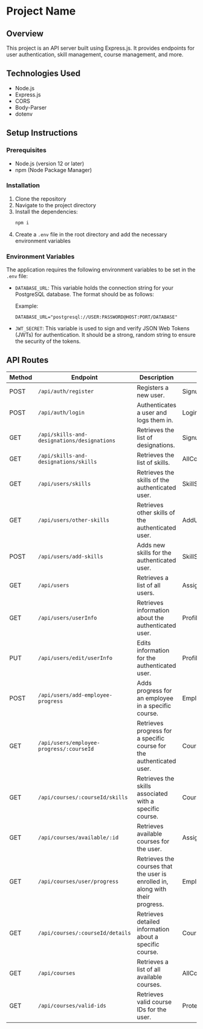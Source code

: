 # Project Name

## Overview

This project is an API server built using Express.js. It provides endpoints for user authentication, skill management, course management, and more.

## Technologies Used

- Node.js
- Express.js
- CORS
- Body-Parser
- dotenv

## Setup Instructions

### Prerequisites

- Node.js (version 12 or later)
- npm (Node Package Manager)

### Installation

1. Clone the repository
2. Navigate to the project directory
3. Install the dependencies:
   ```bash
   npm i
   ```
4. Create a `.env` file in the root directory and add the necessary environment variables

### Environment Variables

The application requires the following environment variables to be set in the `.env` file:

- `DATABASE_URL`: This variable holds the connection string for your PostgreSQL database. The format should be as follows:

  Example:

  ```plaintext
  DATABASE_URL="postgresql://USER:PASSWORD@HOST:PORT/DATABASE"
  ```

- `JWT_SECRET`: This variable is used to sign and verify JSON Web Tokens (JWTs) for authentication. It should be a strong, random string to ensure the security of the tokens.

## API Routes

| Method | Endpoint                                    | Description                                                                    | Used In                |
| ------ | ------------------------------------------- | ------------------------------------------------------------------------------ | ---------------------- |
| POST   | `/api/auth/register`                        | Registers a new user.                                                          | Signup.jsx             |
| POST   | `/api/auth/login`                           | Authenticates a user and logs them in.                                         | Login.jsx              |
| GET    | `/api/skills-and-designations/designations` | Retrieves the list of designations.                                            | Signup.jsx             |
| GET    | `/api/skills-and-designations/skills`       | Retrieves the list of skills.                                                  | AllCourses.jsx         |
| GET    | `/api/users/skills`                         | Retrieves the skills of the authenticated user.                                | SkillSet.jsx           |
| GET    | `/api/users/other-skills`                   | Retrieves other skills of the authenticated user.                              | AddUserSkillModel.jsx  |
| POST   | `/api/users/add-skills`                     | Adds new skills for the authenticated user.                                    | SkillSet.jsx           |
| GET    | `/api/users`                                | Retrieves a list of all users.                                                 | AssignCourseModel.jsx  |
| GET    | `/api/users/userInfo`                       | Retrieves information about the authenticated user.                            | Profile.jsx            |
| PUT    | `/api/users/edit/userInfo`                  | Edits information for the authenticated user.                                  | Profile.jsx            |
| POST   | `/api/users/add-employee-progress`          | Adds progress for an employee in a specific course.                            | EmployeeCourseList.jsx |
| GET    | `/api/users/employee-progress/:courseId`    | Retrieves progress for a specific course for the authenticated user.           | CourseDetail.jsx       |
| GET    | `/api/courses/:courseId/skills`             | Retrieves the skills associated with a specific course.                        | CourseDetail.jsx       |
| GET    | `/api/courses/available/:id`                | Retrieves available courses for the user.                                      | AssignCourseModel.jsx  |
| GET    | `/api/courses/user/progress`                | Retrieves the courses that the user is enrolled in, along with their progress. | EmployeeCourseList.jsx |
| GET    | `/api/courses/:courseId/details`            | Retrieves detailed information about a specific course.                        | CourseDetail.jsx       |
| GET    | `/api/courses`                              | Retrieves a list of all available courses.                                     | AllCourses.jsx         |
| GET    | `/api/courses/valid-ids`                    | Retrieves valid course IDs for the user.                                       | ProtectRoutes.jsx      |
